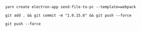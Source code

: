 ```shell
yarn create electron-app send-file-to-pc --template=webpack
```


```shell
git add . && git commit -m "1.0.15.6" && git push --force
```

```shell
git push --force
```

